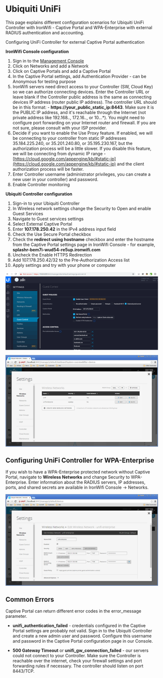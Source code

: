 # Ubiquiti UniFi

This page explains different configuration scenarios for Ubiquiti UniFi Controller with IronWifi - Captive Portal and WPA-Enterprise with external RADIUS authentication and accounting.

Configuring UniFi Controller for external Captive Portal authentication

**IronWifi Console configuration**

1. Sign in to the [Management Console](https://console.ironwifi.com)
2. Click on Networks and add a Network
3. Click on Captive Portals and add a Captive Portal
4. In the Captive Portal settings, add Authentication Provider - can be Anonymous for testing purpose
5. IronWifi servers need direct access to your Controller (SW, Cloud Key) so we can authorize connecting devices. Enter the Controller URL or leave blank if the Controller public address is the same as connecting devices IP address (router public IP address). The controller URL should be in this format: - **https://your_public_static_ip:8443**. Make sure it is the PUBLIC IP address, and it's reachable through the Internet (not private address like 192.168.*.*, 172.16.*.*, or 10.*.*.*). You might need to configure port forwarding on your Internet router and firewall. If you are not sure, please consult with your ISP provider.
6. Decide if you want to enable the Use Proxy feature. If enabled, we will be connecting to your controller from static IP addresses 35.184.225.240, or 35.201.240.80, or 35.195.230.167, but the authorization process will be a little slower. If you disable this feature, we will be connecting from dynamic IP range - [https://cloud.google.com/appengine/kb/#static-ip](https://cloud.google.com/appengine/kb/#static-ip) and the client authorization process will be faster.
7. Enter Controller username (administrator privileges, you can create a new user in your controller) and password.
8. Enable Controller monitoring

**Ubiquiti Controller configuration**

1. Sign-in to your Ubiquiti Controller
2. In Wireless network settings change the Security to Open and enable Guest Services
3. Navigate to Guest services settings
4. Select External Captive Portal
5. Enter **107.178.250.42** in the IPv4 address input field
6. Check the Use Secure Portal checkbox
7. Check the **redirect using hostname** checkbox and enter the hostname from the Captive Portal settings page in IronWifi Console - for example, **splashr-bem7i-wud54-re5up.ironwifi.com**
8. Uncheck the Enable HTTPS Redirection
9. Add 107.178.250.42/32 to the Pre-Authorization Access list
10. Apply settings and try with your phone or computer

![firstScreenshot](ubiquiti_unifi/unifi1.png)

![firstScreenshot](ubiquiti_unifi/unifi2.png)

## Configuring UniFi Controller for WPA-Enterprise

If you wish to have a WPA-Enterprise protected network without Captive Portal, navigate to **Wireless Networks** and change Security to WPA-Enterprise. Enter information about the RADIUS servers, IP addresses, ports, and shared secrets are available in IronWifi Console -> Networks.

![firstScreenshot](ubiquiti_unifi/unifi3.png)

## Common Errors

Captive Portal can return different error codes in the error_message parameter.

- **unifi_authentication_failed** - credentials configured in the Captive Portal settings are probably not valid. Sign in to the Ubiquiti Controller and create a new admin user and password. Configure this username and password in the Captive Portal configuration page in our Console.

 

- **500 Gateway Timeout** or **unifi_gw_connection_failed** - our servers could not connect to your Controller. Make sure the Controller is reachable over the internet, check your firewall settings and port forwarding rules if necessary. The controller should listen on port 8443/TCP.




